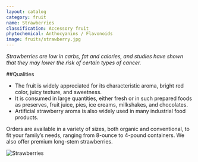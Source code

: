 ```yaml
---
layout: catalog
category: fruit
name: Strawberries
classification: Accessory fruit
phytochemical: Anthocyanins / Flavonoids
image: fruits/strawberry.jpg
---
```


*Strawberries are low in carbs, fat and calories, and studies have shown that they may lower the risk of certain types of cancer.*

##Qualities 
 
- The fruit is widely appreciated for its characteristic aroma, bright red color, juicy texture, and sweetness. 
- It is consumed in large quantities, either fresh or in such prepared foods as preserves, fruit juice, pies, ice creams, milkshakes, and chocolates. 
- Artificial strawberry aroma is also widely used in many industrial food products. 

Orders are available in a variety of sizes, both organic and conventional, to fit your family’s needs, ranging from 8-ounce to 4-pound containers. We also offer premium long-stem strawberries.

![Strawberries](http://upload.wikimedia.org/wikipedia/commons/b/b0/Chandler_strawberries.jpg)
